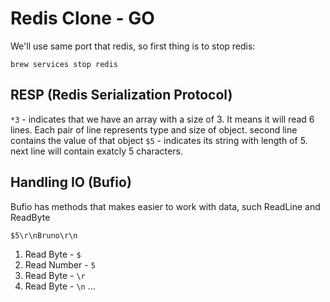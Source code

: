 # Redis Clone - GO

We'll use same port that redis, so first thing is to stop redis:

```brew services stop redis```


## RESP (Redis Serialization Protocol)

`*3` - indicates that we have an array with a size of 3. It means it will read 6 lines. Each pair of line represents type and size of object. second line contains the value of that object
`$5` - indicates its string with length of 5. next line will contain exatcly 5 characters.

## Handling IO (Bufio)

Bufio has methods that makes easier to work with data, such ReadLine and ReadByte

```$5\r\nBruno\r\n```

1. Read Byte - `$`
2. Read Number - `5`
3. Read Byte - `\r`
4. Read Byte - `\n`
...
